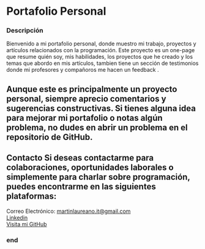 # Portafolio Personal 

### Descripción 

Bienvenido a mi portafolio personal, donde muestro mi trabajo, proyectos y artículos relacionados con la programación. Este proyecto es un one-page que resume quién soy, mis habilidades, los proyectos que he creado y los temas que abordo en mis artículos, tambien tiene un sección de testimonios donde mi profesores y compañoros me hacen un feedback .


## Aunque este es principalmente un proyecto personal, siempre aprecio comentarios y sugerencias constructivas. Si tienes alguna idea para mejorar mi portafolio o notas algún problema, no dudes en abrir un problema en el repositorio de GitHub.

## Contacto Si deseas contactarme para colaboraciones, oportunidades laborales o simplemente para charlar sobre programación, puedes encontrarme en las siguientes plataformas:

Correo Electrónico: martinlaureano.it@gmail.com <br>
[Linkedin](www.linkedin.com/in/martinmartinezdesarrolladorweb) <br>
[Visita mi GitHub](https://github.com/Martin93-css) <br> 


### end
